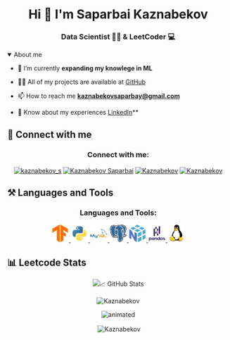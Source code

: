 <h1 align="center">Hi 👋 I'm Saparbai Kaznabekov</h1>
<h3 align="center">Data Scientist 👨‍💻 & LeetCoder 💻</h3>
<details open>
<summary>About me</summary>

- 🔭 I’m currently **expanding my knowlege in ML** 

- 👨‍💻 All of my projects are available at [GitHub](https://github.com/Kaznabekov214091)

- 📫 How to reach me **kaznabekovsaparbay@gmail.com**

- 📄 Know about my experiences [LinkedIn](https://linkedin.com/in/saparbai-kaznabekov)**


</details>
 
## 🔗 Connect with me
<h3 align="center">Connect with me:</h3>
<p align="center">
<a href="https://instagram.com/kaznabekov_s" target="blank"><img align="center" src="https://raw.githubusercontent.com/rahuldkjain/github-profile-readme-generator/master/src/images/icons/Social/instagram.svg" alt="kaznabekov_s" height="30" width="40" /></a>
<a href="https://linkedin.com/in/saparbai-kaznabekov" target="blank"><img align="center" src="https://raw.githubusercontent.com/rahuldkjain/github-profile-readme-generator/master/src/images/icons/Social/linked-in-alt.svg" alt="Kaznabekov Saparbai" height="30" width="40" /></a>
<a href="https://www.hackerrank.com/kaznabekovsapar1" target="blank"><img align="center" src="https://raw.githubusercontent.com/rahuldkjain/github-profile-readme-generator/master/src/images/icons/Social/hackerrank.svg" alt="Kaznabekov" height="30" width="40" /></a>
<a href="https://www.leetcode.com/kaznabekovsaparbay" target="blank"><img align="center" src="https://raw.githubusercontent.com/rahuldkjain/github-profile-readme-generator/master/src/images/icons/Social/leet-code.svg" alt="Kaznabekov" height="30" width="40" /></a>
</p>


## ⚒️ Languages and Tools
<h3 align="center">Languages and Tools:</h3>
<p align="center"> 
 <a href="https://www.tensorflow.org/" target="_blank"> <img src="https://github.com/devicons/devicon/blob/master/icons/tensorflow/tensorflow-original.svg" alt="tensorflow" width="40" height="40"/> </a>
 <a href="https://www.python.org/" target="_blank"> <img src="https://github.com/devicons/devicon/blob/master/icons/python/python-original.svg" alt="python" width="40" height="40"/> </a>
 <a href="https://www.mysql.com/" target="_blank"> <img src="https://github.com/devicons/devicon/blob/master/icons/mysql/mysql-original-wordmark.svg" alt="mysql" width="40" height="40"/> </a>
 <a href="https://www.postgresql.org/" target="_blank"> <img src="https://github.com/devicons/devicon/blob/master/icons/postgresql/postgresql-original.svg" alt="postgresql" width="40" height="40"/> </a> 
 <a href="https://numpy.org/" target="_blank"> <img src="https://github.com/devicons/devicon/blob/master/icons/numpy/numpy-original.svg" alt="numpy" width="40" height="40"/> </a>
 <a href="https://pandas.pydata.org/" target="_blank"> <img src="https://github.com/devicons/devicon/blob/master/icons/pandas/pandas-original-wordmark.svg" alt="pandas" width="40" height="40"/> </a> 
 <a href="https://www.linux.org/" target="_blank"> <img src="https://github.com/devicons/devicon/blob/master/icons/linux/linux-original.svg" alt="linux" width="40" height="40"/> </a> 



</p>
  
## 📊 Leetcode Stats
<p align="center"><img src="https://leetcard.jacoblin.cool/kaznabekovsaparbay?theme=forest&font=Italiana></p>


## &#x1f4c8; GitHub Stats
<p align="center"><img align="center" src="https://github-readme-stats.vercel.app/api/top-langs?username=Kaznabekov214091&show_icons=true&locale=en&layout=compact" alt="Kaznabekov" /></p>
<p align="center">
  <img src="https://github-readme-stats.vercel.app/api?username=Kaznabekov214091&show_icons=true&hide_border=true" alt="animated" />
</p>

<p align="center">&nbsp;<img align="center" src="https://github-readme-streak-stats.herokuapp.com/?user=Kaznabekov214091&" alt="Kaznabekov" /></p>
